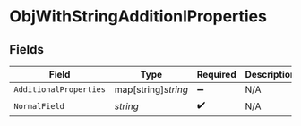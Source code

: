 # ObjWithStringAdditionlProperties


## Fields

| Field                  | Type                   | Required               | Description            |
| ---------------------- | ---------------------- | ---------------------- | ---------------------- |
| `AdditionalProperties` | map[string]*string*    | :heavy_minus_sign:     | N/A                    |
| `NormalField`          | *string*               | :heavy_check_mark:     | N/A                    |